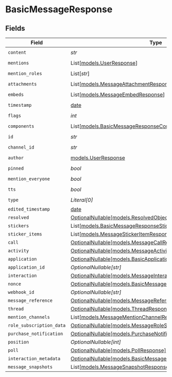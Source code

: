 # BasicMessageResponse


## Fields

| Field                                                                                                                    | Type                                                                                                                     | Required                                                                                                                 | Description                                                                                                              |
| ------------------------------------------------------------------------------------------------------------------------ | ------------------------------------------------------------------------------------------------------------------------ | ------------------------------------------------------------------------------------------------------------------------ | ------------------------------------------------------------------------------------------------------------------------ |
| `content`                                                                                                                | *str*                                                                                                                    | :heavy_check_mark:                                                                                                       | N/A                                                                                                                      |
| `mentions`                                                                                                               | List[[models.UserResponse](../models/userresponse.md)]                                                                   | :heavy_check_mark:                                                                                                       | N/A                                                                                                                      |
| `mention_roles`                                                                                                          | List[*str*]                                                                                                              | :heavy_check_mark:                                                                                                       | N/A                                                                                                                      |
| `attachments`                                                                                                            | List[[models.MessageAttachmentResponse](../models/messageattachmentresponse.md)]                                         | :heavy_check_mark:                                                                                                       | N/A                                                                                                                      |
| `embeds`                                                                                                                 | List[[models.MessageEmbedResponse](../models/messageembedresponse.md)]                                                   | :heavy_check_mark:                                                                                                       | N/A                                                                                                                      |
| `timestamp`                                                                                                              | [date](https://docs.python.org/3/library/datetime.html#date-objects)                                                     | :heavy_check_mark:                                                                                                       | N/A                                                                                                                      |
| `flags`                                                                                                                  | *int*                                                                                                                    | :heavy_check_mark:                                                                                                       | N/A                                                                                                                      |
| `components`                                                                                                             | List[[models.BasicMessageResponseComponents](../models/basicmessageresponsecomponents.md)]                               | :heavy_check_mark:                                                                                                       | N/A                                                                                                                      |
| `id`                                                                                                                     | *str*                                                                                                                    | :heavy_check_mark:                                                                                                       | N/A                                                                                                                      |
| `channel_id`                                                                                                             | *str*                                                                                                                    | :heavy_check_mark:                                                                                                       | N/A                                                                                                                      |
| `author`                                                                                                                 | [models.UserResponse](../models/userresponse.md)                                                                         | :heavy_check_mark:                                                                                                       | N/A                                                                                                                      |
| `pinned`                                                                                                                 | *bool*                                                                                                                   | :heavy_check_mark:                                                                                                       | N/A                                                                                                                      |
| `mention_everyone`                                                                                                       | *bool*                                                                                                                   | :heavy_check_mark:                                                                                                       | N/A                                                                                                                      |
| `tts`                                                                                                                    | *bool*                                                                                                                   | :heavy_check_mark:                                                                                                       | N/A                                                                                                                      |
| `type`                                                                                                                   | *Literal[0]*                                                                                                             | :heavy_check_mark:                                                                                                       | N/A                                                                                                                      |
| `edited_timestamp`                                                                                                       | [date](https://docs.python.org/3/library/datetime.html#date-objects)                                                     | :heavy_minus_sign:                                                                                                       | N/A                                                                                                                      |
| `resolved`                                                                                                               | [OptionalNullable[models.ResolvedObjectsResponse]](../models/resolvedobjectsresponse.md)                                 | :heavy_minus_sign:                                                                                                       | N/A                                                                                                                      |
| `stickers`                                                                                                               | List[[models.BasicMessageResponseStickers](../models/basicmessageresponsestickers.md)]                                   | :heavy_minus_sign:                                                                                                       | N/A                                                                                                                      |
| `sticker_items`                                                                                                          | List[[models.MessageStickerItemResponse](../models/messagestickeritemresponse.md)]                                       | :heavy_minus_sign:                                                                                                       | N/A                                                                                                                      |
| `call`                                                                                                                   | [OptionalNullable[models.MessageCallResponse]](../models/messagecallresponse.md)                                         | :heavy_minus_sign:                                                                                                       | N/A                                                                                                                      |
| `activity`                                                                                                               | [OptionalNullable[models.MessageActivityResponse]](../models/messageactivityresponse.md)                                 | :heavy_minus_sign:                                                                                                       | N/A                                                                                                                      |
| `application`                                                                                                            | [OptionalNullable[models.BasicApplicationResponse]](../models/basicapplicationresponse.md)                               | :heavy_minus_sign:                                                                                                       | N/A                                                                                                                      |
| `application_id`                                                                                                         | *OptionalNullable[str]*                                                                                                  | :heavy_minus_sign:                                                                                                       | N/A                                                                                                                      |
| `interaction`                                                                                                            | [OptionalNullable[models.MessageInteractionResponse]](../models/messageinteractionresponse.md)                           | :heavy_minus_sign:                                                                                                       | N/A                                                                                                                      |
| `nonce`                                                                                                                  | [OptionalNullable[models.BasicMessageResponseNonce]](../models/basicmessageresponsenonce.md)                             | :heavy_minus_sign:                                                                                                       | N/A                                                                                                                      |
| `webhook_id`                                                                                                             | *OptionalNullable[str]*                                                                                                  | :heavy_minus_sign:                                                                                                       | N/A                                                                                                                      |
| `message_reference`                                                                                                      | [OptionalNullable[models.MessageReferenceResponse]](../models/messagereferenceresponse.md)                               | :heavy_minus_sign:                                                                                                       | N/A                                                                                                                      |
| `thread`                                                                                                                 | [OptionalNullable[models.ThreadResponse]](../models/threadresponse.md)                                                   | :heavy_minus_sign:                                                                                                       | N/A                                                                                                                      |
| `mention_channels`                                                                                                       | List[[models.MessageMentionChannelResponse](../models/messagementionchannelresponse.md)]                                 | :heavy_minus_sign:                                                                                                       | N/A                                                                                                                      |
| `role_subscription_data`                                                                                                 | [OptionalNullable[models.MessageRoleSubscriptionDataResponse]](../models/messagerolesubscriptiondataresponse.md)         | :heavy_minus_sign:                                                                                                       | N/A                                                                                                                      |
| `purchase_notification`                                                                                                  | [OptionalNullable[models.PurchaseNotificationResponse]](../models/purchasenotificationresponse.md)                       | :heavy_minus_sign:                                                                                                       | N/A                                                                                                                      |
| `position`                                                                                                               | *OptionalNullable[int]*                                                                                                  | :heavy_minus_sign:                                                                                                       | N/A                                                                                                                      |
| `poll`                                                                                                                   | [OptionalNullable[models.PollResponse]](../models/pollresponse.md)                                                       | :heavy_minus_sign:                                                                                                       | N/A                                                                                                                      |
| `interaction_metadata`                                                                                                   | [OptionalNullable[models.BasicMessageResponseInteractionMetadata]](../models/basicmessageresponseinteractionmetadata.md) | :heavy_minus_sign:                                                                                                       | N/A                                                                                                                      |
| `message_snapshots`                                                                                                      | List[[models.MessageSnapshotResponse](../models/messagesnapshotresponse.md)]                                             | :heavy_minus_sign:                                                                                                       | N/A                                                                                                                      |